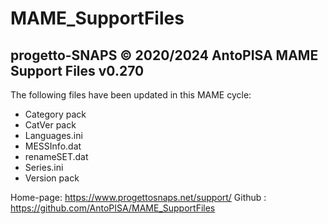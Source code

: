 # MAME_SupportFiles

progetto-SNAPS © 2020/2024 AntoPISA
MAME Support Files v0.270
-----------------------------------

The following files have been updated in this MAME cycle:

- Category pack
- CatVer pack
- Languages.ini
- MESSInfo.dat
- renameSET.dat
- Series.ini
- Version pack

Home-page: https://www.progettosnaps.net/support/
Github   : https://github.com/AntoPISA/MAME_SupportFiles
